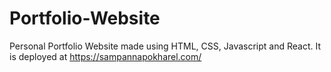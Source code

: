 # Portfolio-Website
Personal Portfolio Website made using HTML, CSS, Javascript and React.
It is deployed at https://sampannapokharel.com/
